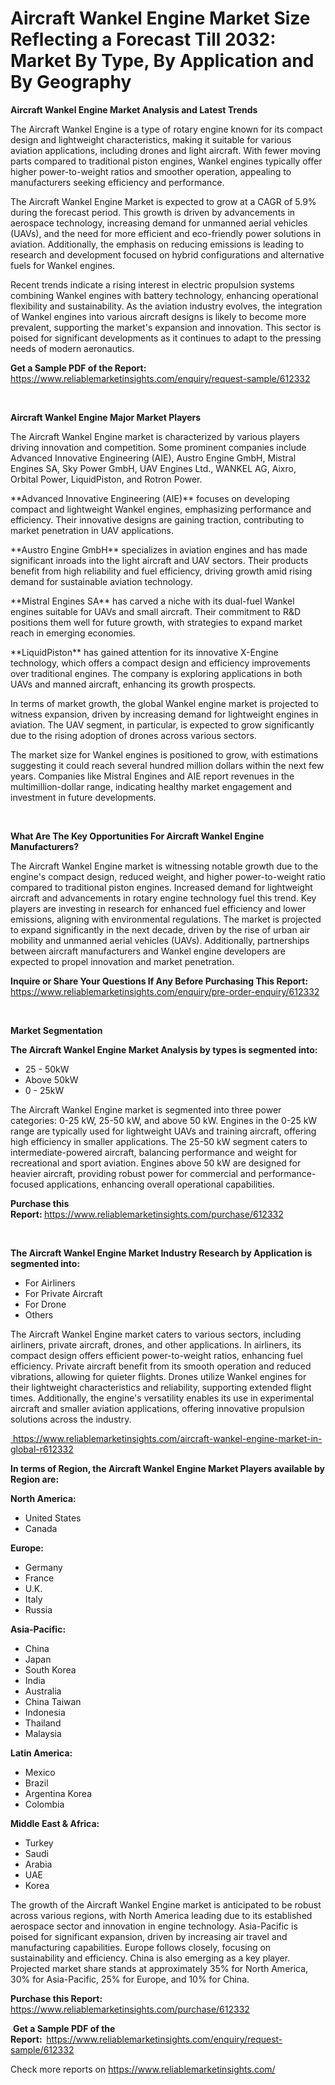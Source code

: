 <p><h1>Aircraft Wankel Engine Market Size Reflecting a Forecast Till 2032: Market By Type, By Application and By Geography</h1></p><p><strong>Aircraft Wankel Engine Market Analysis and Latest Trends</strong></p>
<p><p>The Aircraft Wankel Engine is a type of rotary engine known for its compact design and lightweight characteristics, making it suitable for various aviation applications, including drones and light aircraft. With fewer moving parts compared to traditional piston engines, Wankel engines typically offer higher power-to-weight ratios and smoother operation, appealing to manufacturers seeking efficiency and performance.</p><p>The Aircraft Wankel Engine Market is expected to grow at a CAGR of 5.9% during the forecast period. This growth is driven by advancements in aerospace technology, increasing demand for unmanned aerial vehicles (UAVs), and the need for more efficient and eco-friendly power solutions in aviation. Additionally, the emphasis on reducing emissions is leading to research and development focused on hybrid configurations and alternative fuels for Wankel engines.</p><p>Recent trends indicate a rising interest in electric propulsion systems combining Wankel engines with battery technology, enhancing operational flexibility and sustainability. As the aviation industry evolves, the integration of Wankel engines into various aircraft designs is likely to become more prevalent, supporting the market's expansion and innovation. This sector is poised for significant developments as it continues to adapt to the pressing needs of modern aeronautics.</p></p>
<p><strong>Get a Sample PDF of the Report:&nbsp;</strong> <a href="https://www.reliablemarketinsights.com/enquiry/request-sample/612332?utm_campaign=2244&utm_medium=2&utm_source=Github&utm_content=ia&utm_term=10042025&utm_id=aircraft-wankel-engine">https://www.reliablemarketinsights.com/enquiry/request-sample/612332</a></p>
<p>&nbsp;</p>
<p><strong>Aircraft Wankel Engine Major Market Players</strong></p>
<p><p>The Aircraft Wankel Engine market is characterized by various players driving innovation and competition. Some prominent companies include Advanced Innovative Engineering (AIE), Austro Engine GmbH, Mistral Engines SA, Sky Power GmbH, UAV Engines Ltd., WANKEL AG, Aixro, Orbital Power, LiquidPiston, and Rotron Power.</p><p>**Advanced Innovative Engineering (AIE)** focuses on developing compact and lightweight Wankel engines, emphasizing performance and efficiency. Their innovative designs are gaining traction, contributing to market penetration in UAV applications.</p><p>**Austro Engine GmbH** specializes in aviation engines and has made significant inroads into the light aircraft and UAV sectors. Their products benefit from high reliability and fuel efficiency, driving growth amid rising demand for sustainable aviation technology.</p><p>**Mistral Engines SA** has carved a niche with its dual-fuel Wankel engines suitable for UAVs and small aircraft. Their commitment to R&D positions them well for future growth, with strategies to expand market reach in emerging economies.</p><p>**LiquidPiston** has gained attention for its innovative X-Engine technology, which offers a compact design and efficiency improvements over traditional engines. The company is exploring applications in both UAVs and manned aircraft, enhancing its growth prospects.</p><p>In terms of market growth, the global Wankel engine market is projected to witness expansion, driven by increasing demand for lightweight engines in aviation. The UAV segment, in particular, is expected to grow significantly due to the rising adoption of drones across various sectors.</p><p>The market size for Wankel engines is positioned to grow, with estimations suggesting it could reach several hundred million dollars within the next few years. Companies like Mistral Engines and AIE report revenues in the multimillion-dollar range, indicating healthy market engagement and investment in future developments.</p></p>
<p>&nbsp;</p>
<p><strong>What Are The Key Opportunities For Aircraft Wankel Engine Manufacturers?</strong></p>
<p><p>The Aircraft Wankel Engine market is witnessing notable growth due to the engine's compact design, reduced weight, and higher power-to-weight ratio compared to traditional piston engines. Increased demand for lightweight aircraft and advancements in rotary engine technology fuel this trend. Key players are investing in research for enhanced fuel efficiency and lower emissions, aligning with environmental regulations. The market is projected to expand significantly in the next decade, driven by the rise of urban air mobility and unmanned aerial vehicles (UAVs). Additionally, partnerships between aircraft manufacturers and Wankel engine developers are expected to propel innovation and market penetration.</p></p>
<p><strong>Inquire or Share Your Questions If Any Before Purchasing This Report:</strong> <a href="https://www.reliablemarketinsights.com/enquiry/pre-order-enquiry/612332?utm_campaign=2244&utm_medium=2&utm_source=Github&utm_content=ia&utm_term=10042025&utm_id=aircraft-wankel-engine">https://www.reliablemarketinsights.com/enquiry/pre-order-enquiry/612332</a></p>
<p>&nbsp;</p>
<p><strong>Market Segmentation</strong></p>
<p><strong>The Aircraft Wankel Engine Market Analysis by types is segmented into:</strong></p>
<p><ul><li>25 - 50kW</li><li>Above 50kW</li><li>0 - 25kW</li></ul></p>
<p><p>The Aircraft Wankel Engine market is segmented into three power categories: 0-25 kW, 25-50 kW, and above 50 kW. Engines in the 0-25 kW range are typically used for lightweight UAVs and training aircraft, offering high efficiency in smaller applications. The 25-50 kW segment caters to intermediate-powered aircraft, balancing performance and weight for recreational and sport aviation. Engines above 50 kW are designed for heavier aircraft, providing robust power for commercial and performance-focused applications, enhancing overall operational capabilities.</p></p>
<p><strong>Purchase this Report:&nbsp;</strong><a href="https://www.reliablemarketinsights.com/purchase/612332?utm_campaign=2244&utm_medium=2&utm_source=Github&utm_content=ia&utm_term=10042025&utm_id=aircraft-wankel-engine">https://www.reliablemarketinsights.com/purchase/612332</a></p>
<p>&nbsp;</p>
<p><strong>The Aircraft Wankel Engine Market Industry Research by Application is segmented into:</strong></p>
<p><ul><li>For Airliners</li><li>For Private Aircraft</li><li>For Drone</li><li>Others</li></ul></p>
<p><p>The Aircraft Wankel Engine market caters to various sectors, including airliners, private aircraft, drones, and other applications. In airliners, its compact design offers efficient power-to-weight ratios, enhancing fuel efficiency. Private aircraft benefit from its smooth operation and reduced vibrations, allowing for quieter flights. Drones utilize Wankel engines for their lightweight characteristics and reliability, supporting extended flight times. Additionally, the engine's versatility enables its use in experimental aircraft and smaller aviation applications, offering innovative propulsion solutions across the industry.</p></p>
<p><a href="https://www.reliablemarketinsights.com/aircraft-wankel-engine-market-in-global-r612332?utm_campaign=2244&utm_medium=2&utm_source=Github&utm_content=ia&utm_term=10042025&utm_id=aircraft-wankel-engine">&nbsp;https://www.reliablemarketinsights.com/aircraft-wankel-engine-market-in-global-r612332</a></p>
<p><strong>In terms of Region, the Aircraft Wankel Engine Market Players available by Region are:</strong></p>
<p>
    <p> <strong> North America: </strong>
        <ul>
            <li>United States</li>
            <li>Canada</li>
        </ul>
        </p> 
    <p> <strong> Europe: </strong>
        <ul>
            <li>Germany</li>
            <li>France</li>
            <li>U.K.</li>
            <li>Italy</li>
            <li>Russia</li>
        </ul>
        </p> 
    <p> <strong> Asia-Pacific: </strong>
        <ul>
            <li>China</li>
            <li>Japan</li>
            <li>South Korea</li>
            <li>India</li>
            <li>Australia</li>
            <li>China Taiwan</li>
            <li>Indonesia</li>
            <li>Thailand</li>
            <li>Malaysia</li>
        </ul>
        </p> 
    <p> <strong> Latin America: </strong>
        <ul>
            <li>Mexico</li>
            <li>Brazil</li>
            <li>Argentina Korea</li>
            <li>Colombia</li>
        </ul>
        </p> 
    <p> <strong> Middle East & Africa: </strong>
        <ul>
            <li>Turkey</li>
            <li>Saudi</li>
            <li>Arabia</li>
            <li>UAE</li>
            <li>Korea</li>
        </ul>
    </p>
    </p>
<p><p>The growth of the Aircraft Wankel Engine market is anticipated to be robust across various regions, with North America leading due to its established aerospace sector and innovation in engine technology. Asia-Pacific is poised for significant expansion, driven by increasing air travel and manufacturing capabilities. Europe follows closely, focusing on sustainability and efficiency. China is also emerging as a key player. Projected market share stands at approximately 35% for North America, 30% for Asia-Pacific, 25% for Europe, and 10% for China.</p></p>
<p><strong>Purchase this Report: </strong><a href="https://www.reliablemarketinsights.com/purchase/612332?utm_campaign=2244&utm_medium=2&utm_source=Github&utm_content=ia&utm_term=10042025&utm_id=aircraft-wankel-engine">https://www.reliablemarketinsights.com/purchase/612332</a></p>
<p>&nbsp;<strong>Get a Sample PDF of the Report:&nbsp;&nbsp;</strong><a href="https://www.reliablemarketinsights.com/enquiry/request-sample/612332?utm_campaign=2244&utm_medium=2&utm_source=Github&utm_content=ia&utm_term=10042025&utm_id=aircraft-wankel-engine">https://www.reliablemarketinsights.com/enquiry/request-sample/612332</a></p>
<p><strong></strong></p>
<p>Check more reports on <a href="https://www.reliablemarketinsights.com/?utm_campaign=2244&utm_medium=2&utm_source=Github&utm_content=ia&utm_term=10042025&utm_id=aircraft-wankel-engine">https://www.reliablemarketinsights.com/</a></p>